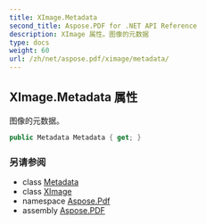 ```yaml
---
title: XImage.Metadata
second_title: Aspose.PDF for .NET API Reference
description: XImage 属性。图像的元数据
type: docs
weight: 60
url: /zh/net/aspose.pdf/ximage/metadata/
---
```

## XImage.Metadata 属性

图像的元数据。

```csharp
public Metadata Metadata { get; }
```

### 另请参阅

* class [Metadata](../../metadata/)
* class [XImage](../)
* namespace [Aspose.Pdf](../../../aspose.pdf/)
* assembly [Aspose.PDF](../../../)